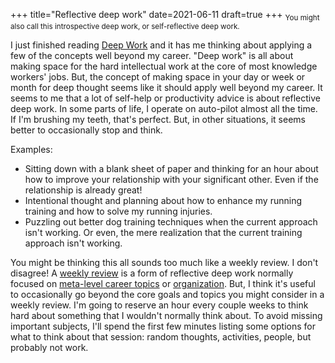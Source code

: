 +++
title="Reflective deep work"
date=2021-06-11
draft=true
+++
<sub>You might also call this introspective deep work, or self-reflective deep work.</sub>

I just finished reading [Deep Work](https://www.goodreads.com/book/show/25744928-deep-work) and it has me thinking about applying a few of the concepts well beyond my career. "Deep work" is all about making space for the hard intellectual work at the core of most knowledge workers' jobs. But, the concept of making space in your day or week or month for deep thought seems like it should apply well beyond my career. It seems to me that a lot of self-help or productivity advice is about reflective deep work. In some parts of life, I operate on auto-pilot almost all the time. If I'm brushing my teeth, that's perfect. But, in other situations, it seems better to occasionally stop and think.

Examples:
* Sitting down with a blank sheet of paper and thinking for an hour about how to improve your relationship with your significant other. Even if the relationship is already great!
* Intentional thought and planning about how to enhance my running training and how to solve my running injuries.
* Puzzling out better dog training techniques when the current approach isn't working. Or even, the mere realization that the current training approach isn't working.

You might be thinking this all sounds too much like a weekly review. I don't disagree! A [weekly review](https://www.benkuhn.net/weekly/) is a form of reflective deep work normally focused on [meta-level career topics](https://nesslabs.com/weekly-review) or [organization](https://gettingthingsdone.com/wp-content/uploads/2014/10/Weekly_Review_Checklist.pdf). But, I think it's useful to occasionally go beyond the core goals and topics you might consider in a weekly review. I'm going to reserve an hour every couple weeks to think hard about something that I wouldn't normally think about. To avoid missing important subjects, I'll spend the first few minutes listing some options for what to think about that session: random thoughts, activities, people, but probably not work. 
